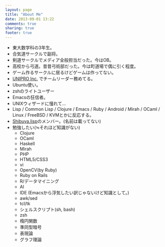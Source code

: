```yaml
---
layout: page
title: "About Me"
date: 2013-09-01 13:22
comments: true
sharing: true
footer: true
---
```

 + 東大数学科の3年生。
 + 合気道サークルで副将。
 + 剣道サークルでメディア全般担当だった。今はOB。
 + 高校から弓道。昔昔弓術部だった。今は町道場で偶に引く程度。
 + ゲーム作るサークルに居るけどゲームは作ってない。
 + [UNIPRO Inc.](http://unipro.co.jp/) でチームリーダー務めてる。
 + Ubuntu使い。
 + zshのライトユーザー
 + Emacsの狂信者。
 + UNIXウィザードに憧れて...
 + Lisp / Common Lisp / Clojure / Emacs / Ruby / Android / Mirah / OCaml / Linux / FreeBSD / KVMとかに反応する。
 + [Shibuya.lisp](http://shibuya.lisp-users.org/)のメンバー。(名前は載ってない)
 + 勉強したい(≒それほど知識がない)
   * Clojure
   * OCaml
   * Haskell
   * Mirah
   * PHP
   * HTML5/CSS3
   * vi
   * OpenCV(by Ruby)
   * Ruby on Rails
   * R/データマイニング
   * AI
   * IDE (Emacsから浮気したい訳じゃないけど知識として。)
   * awk/sed
   * tcl/tk
   * シェルスクリプト(sh, bash)
   * zsh
   * 楕円関数
   * 準同型暗号
   * 表現論
   * グラフ理論
